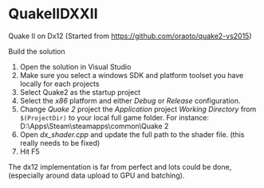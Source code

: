 # QuakeIIDXXII

Quake II on Dx12 (Started from https://github.com/oraoto/quake2-vs2015)

Build the solution
1. Open the solution in Visual Studio
2. Make sure you select a windows SDK and platform toolset you have locally for each projects
3. Select Quake2 as the startup project
4. Select the _x86_ platform and either _Debug_ or _Release_ configuration.
5. Change _Quake 2_ project the _Application_ project _Working Directory_ from `$(ProjectDir)` to your local full game folder. For instance: D:\Apps\Steam\steamapps\common\Quake 2
6. Open *dx_shader.cpp* and update the full path to the shader file. (this really needs to be fixed)
7. Hit F5

The dx12 implementation is far from perfect and lots could be done, (especially around data upload to GPU and batching).
